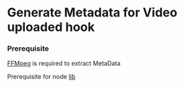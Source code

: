 # Generate Metadata for Video uploaded hook

### Prerequisite

[FFMpeg](https://ffmpeg.org/) is required to extract MetaData

Prerequisite for node [lib](https://www.npmjs.com/package/fluent-ffmpeg#prerequisites)
